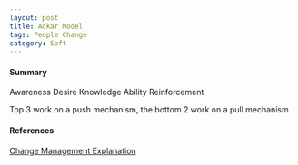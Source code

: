 ```yaml
---
layout: post
title: Adkar Model
tags: People Change
category: Soft
---
```

#### Summary ####

Awareness
Desire
Knowledge
Ability
Reinforcement

Top 3 work on a push mechanism, the bottom 2 work on a pull mechanism

#### References ####

[Change Management Explanation](http://www.change-management.com/tutorial-adkar-overview.htm)
